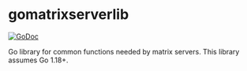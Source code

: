 gomatrixserverlib
=================

[![GoDoc](https://godoc.org/github.com/jchv/gomatrixserverlib?status.svg)](https://godoc.org/github.com/jchv/gomatrixserverlib)

Go library for common functions needed by matrix servers. This library assumes Go 1.18+.
